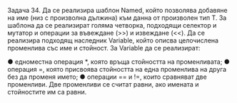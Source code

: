 Задача 34. Да се реализира шаблон Named<T>, който позволява добавяне на име (низ с
произволна дължина) към данна от произволен тип T. За шаблона да се реализират голяма
четворка, подходящи селектор и мутатор и операции за въвеждане (>>) и извеждане (<<).
Да се реализира подходящ наследник Variable, който описва целочислена променлива
със име и стойност. За Variable да се реализират:

● едноместна операция *, която връща стойността на променливата;
● операция =, която присвоява стойността на една променлива на друга без да
променя името;
● операции == и !=, които сравняват две променливи. Две променливи се считат
равни, ако имената и стойностите им са равни.
